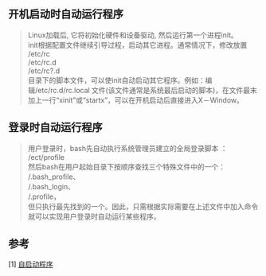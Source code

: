 ## 开机启动时自动运行程序

> Linux加载后, 它将初始化硬件和设备驱动, 然后运行第一个进程init。  
init根据配置文件继续引导过程，启动其它进程。通常情况下，修改放置  
/etc/rc  
/etc/rc.d  
/etc/rc?.d  
目录下的脚本文件，可以使init自动启动其它程序。例如：编辑/etc/rc.d/rc.local 文件(该文件通常是系统最后启动的脚本)，在文件最末加上一行“xinit”或“startx”，可以在开机启动后直接进入X－Window。  

## 登录时自动运行程序
> 用户登录时，bash先自动执行系统管理员建立的全局登录脚本 ：  
/ect/profile  
然后bash在用户起始目录下按顺序查找三个特殊文件中的一个：  
/.bash_profile、  
/.bash_login、  
/.profile，  
但只执行最先找到的一个。因此，只需根据实际需要在上述文件中加入命令就可以实现用户登录时自动运行某些程序。


## 参考  
[1] [自启动程序](https://wiki.deepin.org/index.php?title=%E8%87%AA%E5%90%AF%E5%8A%A8%E7%A8%8B%E5%BA%8F)
